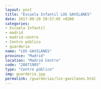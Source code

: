 ```yaml
---
layout: post
title: "Escuela Infantil LOS GAVILANES"
date: 2017-09-20 20:57:05 +0200
categories:
- Escuela Infantil
- madrid
- madrid-centro
- Centro público
- guarderia
name: "LOS GAVILANES"
province: "Madrid"
location: "Madrid Centro"
code: "28071905"
type: "Centro público"
img: guarderia.jpg
permalink: /guarderias/los-gavilanes.html
---
```

